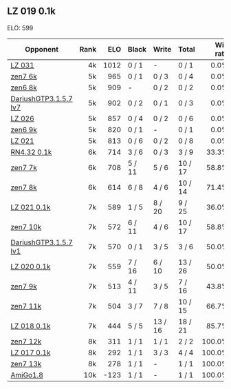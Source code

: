 ## LZ 019 0.1k ##

ELO: 599

Opponent | Rank | ELO | Black | Write | Total | Win rate
---------|-----:|----:|-------|-------|-------|-------:
[LZ 031](LZ%20031.md) | 4k | 1012 | 0 / 1 | - | 0 / 1 | 0.0%
[zen7 6k](zen7%206k.md) | 5k | 965 | 0 / 1 | 0 / 3 | 0 / 4 | 0.0%
[zen6 8k](zen6%208k.md) | 5k | 909 | - | 0 / 2 | 0 / 2 | 0.0%
[DariushGTP3.1.5.7 lv7](DariushGTP3.1.5.7%20lv7.md) | 5k | 902 | 0 / 2 | 0 / 1 | 0 / 3 | 0.0%
[LZ 026](LZ%20026.md) | 5k | 857 | 0 / 4 | 0 / 2 | 0 / 6 | 0.0%
[zen6 9k](zen6%209k.md) | 5k | 820 | 0 / 1 | - | 0 / 1 | 0.0%
[LZ 021](LZ%20021.md) | 5k | 813 | 0 / 6 | 0 / 2 | 0 / 8 | 0.0%
[RN4.32 0.1k](RN4.32%200.1k.md) | 6k | 714 | 3 / 6 | 0 / 3 | 3 / 9 | 33.3%
[zen7 7k](zen7%207k.md) | 6k | 708 | 5 / 11 | 5 / 6 | 10 / 17 | 58.8%
[zen7 8k](zen7%208k.md) | 6k | 614 | 6 / 8 | 4 / 6 | 10 / 14 | 71.4%
[LZ 021 0.1k](LZ%20021%200.1k.md) | 7k | 589 | 1 / 5 | 8 / 20 | 9 / 25 | 36.0%
[zen7 10k](zen7%2010k.md) | 7k | 572 | 6 / 11 | 4 / 6 | 10 / 17 | 58.8%
[DariushGTP3.1.5.7 lv1](DariushGTP3.1.5.7%20lv1.md) | 7k | 570 | 0 / 1 | 3 / 5 | 3 / 6 | 50.0%
[LZ 020 0.1k](LZ%20020%200.1k.md) | 7k | 559 | 7 / 16 | 6 / 10 | 13 / 26 | 50.0%
[zen7 9k](zen7%209k.md) | 7k | 513 | 4 / 11 | 3 / 5 | 7 / 16 | 43.8%
[zen7 11k](zen7%2011k.md) | 7k | 504 | 3 / 7 | 7 / 8 | 10 / 15 | 66.7%
[LZ 018 0.1k](LZ%20018%200.1k.md) | 7k | 444 | 5 / 5 | 13 / 16 | 18 / 21 | 85.7%
[zen7 12k](zen7%2012k.md) | 8k | 311 | 1 / 1 | 1 / 1 | 2 / 2 | 100.0%
[LZ 017 0.1k](LZ%20017%200.1k.md) | 8k | 292 | 1 / 1 | 3 / 3 | 4 / 4 | 100.0%
[zen7 13k](zen7%2013k.md) | 8k | 278 | 1 / 1 | - | 1 / 1 | 100.0%
[AmiGo1.8](AmiGo1.8.md) | 10k | -123 | 1 / 1 | - | 1 / 1 | 100.0%
